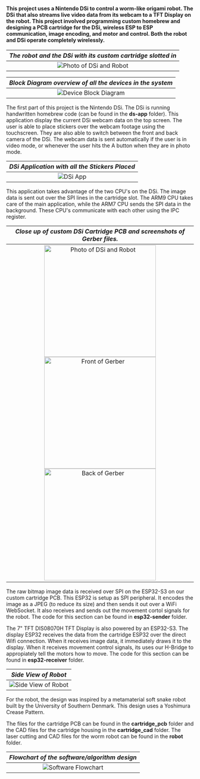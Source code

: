 #### This project uses a Nintendo DSi to control a worm-like origami robot. The  DSi that also streams live video data from its webcam to a TFT Display  on the robot. This project involved programming custom homebrew and designing a PCB cartridge for the DSi, wireless ESP to ESP communication, image encoding, and motor and control. Both the robot and DSi operate completely wirelessly.
| *The robot and the DSi with its custom cartridge slotted in* |
|:--:|
| ![Photo of DSi and Robot](./pictures/ds_and_robot.png) |

| *Block Diagram overview of all the devices in the system* |
|:--:|
| ![Device Block Diagram](./pictures/device_overview.jpg) |

The first part of this project is the Nintendo DSi. The DSi is running handwritten homebrew code (can be found in the **ds-app** folder). This application display the current DSi webcam data on the top screen. The user is able to place stickers over the webcam footage using the touchscreen. They are also able to switch between the front and back camera of the DSi. The webcam data is sent automatically if the user is in video mode, or whenever the user hits the A button when they are in photo mode. 

| *DSi Application with all the Stickers Placed* |
|:--:|
| ![DSi App](./pictures/stickers.png) |

This application takes advantage of the two CPU's on the DSi. The image data is sent out over the SPI lines in the cartridge slot. The ARM9 CPU takes care of the main application, while the ARM7 CPU sends the SPI data in the background. These CPU's communicate with each other using the IPC register.

| *Close up of custom DSi Cartridge PCB and screenshots of Gerber files.* |
|:--:|
| <img src="./pictures/cartridge.jpg" alt="Photo of DSi and Robot" style="width:300px;"/> <img src="./pictures/cartridge_front.png" alt="Front of Gerber" style="height:300px;"/> <img src="./pictures/cartridge_back.png" alt="Back of Gerber" style="height:300px;"/>  |

The raw bitmap image data is received over SPI on the ESP32-S3 on our custom cartridge PCB. This ESP32 is setup as SPI peripheral. It encodes the image as a JPEG (to reduce its size) and then sends it out over a WiFi WebSocket. It also receives and sends out the movement cortol signals for the robot. The code for this section can be found in **esp32-sender** folder.

The 7" TFT DIS08070H TFT Display is also powered by an ESP32-S3. The display ESP32 receives the data from the cartridge ESP32 over the direct Wifi connection. When it receives image data, it immediately draws it to the display. When it receives movement control signals, its uses our H-Bridge to appropiately tell the motors how to move. The code for this section can be found in **esp32-receiver** folder.

| *Side View of Robot* |
|:--:|
| ![Side View of Robot](./pictures/robot_side.jpg) |

 For the robot, the design was inspired by a metamaterial soft snake robot built by the University of Southern Denmark. This design uses a Yoshimura Crease Pattern. 

The files for the cartridge PCB can be found in the **cartridge_pcb** folder and the CAD files for the cartridge housing in the **cartridge_cad** folder. The laser cutting and CAD files for the worm robot can be found in the **robot** folder.

| *Flowchart of the software/algorithm design* |
|:--:|
| ![Software Flowchart](./pictures/software_flowchart.jpg) |




